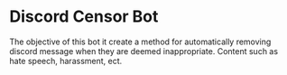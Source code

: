# Discord Censor Bot

The objective of this bot it create a method for automatically removing discord message when they are deemed inappropriate. Content such as hate speech, harassment, ect. 

